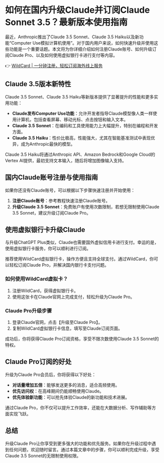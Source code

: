 # 如何在国内升级Claude并订阅Claude Sonnet 3.5？最新版本使用指南

最近，Anthropic推出了Claude 3.5 Sonnet、Claude 3.5 Haiku以及新功能“Computer Use模拟计算机使用”。对于国内用户来说，如何快速升级并使用这些功能是一个重要话题。本文将为你详细介绍如何注册Claude账号、如何升级订阅Claude Pro、以及如何使用虚拟银行卡进行支付等内容。

👉 [WildCard | 一分钟注册，轻松订阅海外线上服务](https://bbtdd.com/WildCard)

## Claude 3.5版本新特性

Claude 3.5 Sonnet、Claude 3.5 Haiku等新版本提供了显著提升的性能和更多实用功能：

- **Claude发布Computer Use功能**：允许开发者指导Claude模型像人类一样使用计算机，包括查看屏幕、移动光标、点击按钮和输入文本。
- **Claude 3.5 Sonnet**：在编码和工具使用能力上大幅提升，特别在编程和开发方面。
- **Claude 3.5 Haiku**：性价比极高，性能强大，尤其在智能基准测试中表现优异，成为Anthropic最快的模型。

Claude 3.5 Haiku将通过Anthropic API、Amazon Bedrock和Google Cloud的Vertex AI提供，最初支持文本输入，随后将增加图像输入支持。

## 国内Claude账号注册与使用指南

如果你还没有Claude账号，可以根据以下步骤快速注册并开始使用：

1. **注册Claude账号**：参考教程快速注册Claude账号。
2. **升级Claude 3.5 Sonnet**：免费账户有使用次数限制，若想无限制使用Claude 3.5 Sonnet，建议升级订阅Claude Pro。

## 使用虚拟银行卡升级Claude

与升级ChatGPT Plus类似，Claude也需要国外虚拟信用卡进行支付。幸运的是，使用虚拟银行卡服务，你可以顺利进行订阅。

推荐使用WildCard虚拟银行卡，操作方便且支持全球支付。通过WildCard，你可以轻松订阅Claude Pro，并解决国内银行卡支付问题。

### 如何使用WildCard虚拟卡？

1. 注册WildCard，获得虚拟银行卡。
2. 使用这张卡在Claude官网上完成支付，轻松升级为Claude Pro。

### Claude Pro升级步骤

1. 登录Claude官网，点击【升级至Claude Pro】。
2. 复制WildCard虚拟银行卡信息，填写至Claude订阅页面。

成功后，你将获得Claude Pro订阅资格，享受不限次数使用Claude 3.5 Sonnet的特权。

## Claude Pro订阅的好处

升级为Claude Pro会员后，你将获得以下好处：

- **对话量增加五倍**：能够发送更多的消息，适合高频使用。
- **优先访问权**：在高峰期间仍能顺畅使用Claude。
- **优先体验新功能**：可以抢先体验Claude的新功能和技术进展。

通过Claude Pro，你不仅可以提升工作效率，还能在大数据分析、写作辅助等方面实现飞跃。

## 总结

升级Claude Pro让你享受到更多强大的功能和优先服务。如果你在升级过程中遇到任何问题，欢迎随时留言。通过本篇文章中的步骤，你可以顺利完成升级，享受Claude 3.5 Sonnet的无限制使用权限。